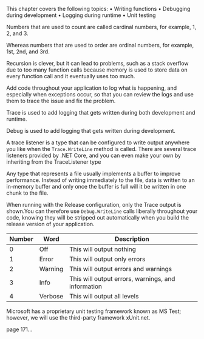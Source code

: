This chapter covers the following topics:
• Writing functions
• Debugging during development
• Logging during runtime
• Unit testing

Numbers that are used to count are called cardinal numbers, for example, 1, 2, and 3.

Whereas numbers that are used to order are ordinal numbers, for example, 1st, 2nd,
and 3rd.

Recursion is clever, but it can lead to problems, such as a stack overflow due to too many function calls because memory is used to store data on every function call and it eventually uses too much.

Add code throughout your application to log what is happening, and especially when exceptions occur, so that you can review the logs and use them to trace the issue and fix the problem.

Trace is used to add logging that gets written during both development and runtime.

Debug is used to add logging that gets written during development.

A trace listener is a type that can be configured to write output anywhere you like when the `Trace.WriteLine` method is called. There are several trace listeners provided by .NET Core, and you can even make your own by inheriting from the TraceListener type

Any type that represents a file usually implements a buffer to improve
performance. Instead of writing immediately to the file, data is written to
an in-memory buffer and only once the buffer is full will it be written in one
chunk to the file.

When running with the Release configuration, only the Trace output is shown.You can therefore use `Debug.WriteLine` calls liberally throughout your code, knowing they will be stripped out automatically when you build the release version of your application.


| Number | Word    | Description                                        |
| ------ | ------- | -------------------------------------------------- |
| 0      | Off     | This will output nothing                           |
| 1      | Error   | This will output only errors                       |
| 2      | Warning | This will output errors and warnings               |
| 3      | Info    | This will output errors, warnings, and information |
| 4      | Verbose | This will output all levels                        |

Microsoft has a proprietary unit testing framework known as MS Test; however, we will use the third-party framework xUnit.net.

page 171...